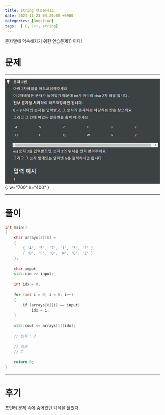 ```yaml
---
title: string 연습문제11.
date: 2024-11-23 04:20:00 +0900
categories: [Question]  
tags:  [ C, C++, string]
---
```


문자열에 익숙해지기 위한 연습문제11 이다!

# 문제   
---------------------------------------

![Desktop View](/assets/img/Pointer9.png){: w="700" h="400" }

---------------------------------------

# 풀이

```c++
int main()
{
    char arrays[2][6] =
    {
        { '4', '5', '7', '1', '3', '2' },
        { 'D', 'F', 'Q', 'W', 'G', 'Z' }
    };
    
    char input;
    std::cin >> input;
    
    int idx = 0;
    
    for (int i = 0; i < 6; i++)
    {
        if (arrays[0][i] == input)
            idx = i;
    }
    
    std::cout << arrays[1][idx];

    // 입력 : 2

    // 결과
    // Z

    return 0;
}

```
---------------------------------------

# 후기

포인터 문제 속에 숨어있던 녀석을 풀었다.

